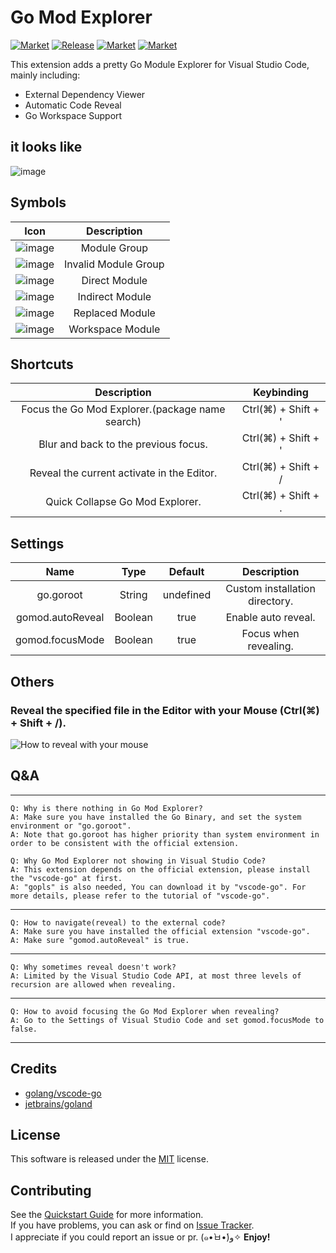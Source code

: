 # Go Mod Explorer

[![Market](https://img.shields.io/badge/source-Github-8A2BE3)](https://github.com/r3inbowari/go-mod-explorer)
[![Release](https://img.shields.io/github/v/release/r3inbowari/go-mod-explorer)](https://github.com/r3inbowari/go-mod-explorer/releases)
[![Market](https://img.shields.io/badge/marketplace-VS%20Code-0D67B5)](https://marketplace.visualstudio.com/items?itemName=r3inbowari.gomodexplorer)
[![Market](https://img.shields.io/badge/eclipse-Open%20VSX-C060EC)](https://open-vsx.org/extension/r3inbowari/gomodexplorer)

This extension adds a pretty Go Module Explorer for Visual Studio Code, mainly including:

- External Dependency Viewer
- Automatic Code Reveal
- Go Workspace Support

## it looks like

![image](https://github.com/r3inbowari/go-mod-explorer/assets/30739857/c6f6eba2-afce-49d1-bd1e-db3a6bbdc3b2)

## Symbols

|                                                     Icon                                                     |     Description      |
| :----------------------------------------------------------------------------------------------------------: | :------------------: |
| ![image](https://github.com/r3inbowari/go-mod-explorer/assets/30739857/92393547-6234-4151-b768-2c2f4e43a405) |     Module Group     |
| ![image](https://github.com/r3inbowari/go-mod-explorer/assets/30739857/9835d941-e29b-4551-ab0c-ef87a0b71e88) | Invalid Module Group |
| ![image](https://github.com/r3inbowari/go-mod-explorer/assets/30739857/7347eb36-5383-4d53-b674-e817892c14cd) |    Direct Module     |
| ![image](https://github.com/r3inbowari/go-mod-explorer/assets/30739857/ee9fbae5-d0b6-4ee9-84cc-19bc85db3a2a) |   Indirect Module    |
| ![image](https://github.com/r3inbowari/go-mod-explorer/assets/30739857/8e8778c3-2cfb-436f-9549-089ffba6ae5b) |   Replaced Module    |
| ![image](https://github.com/r3inbowari/go-mod-explorer/assets/30739857/8502217b-effe-4a5b-b905-943ce9d7cdde) |   Workspace Module   |

## Shortcuts

|                   Description                   |     Keybinding      |
| :---------------------------------------------: | :-----------------: |
| Focus the Go Mod Explorer.(package name search) | Ctrl(⌘) + Shift + ' |
|      Blur and back to the previous focus.       | Ctrl(⌘) + Shift + ' |
|   Reveal the current activate in the Editor.    | Ctrl(⌘) + Shift + / |
|         Quick Collapse Go Mod Explorer.         | Ctrl(⌘) + Shift + . |

## Settings

|       Name       |  Type   |  Default  |          Description           |
| :--------------: | :-----: | :-------: | :----------------------------: |
|    go.goroot     | String  | undefined | Custom installation directory. |
| gomod.autoReveal | Boolean |   true    |      Enable auto reveal.       |
| gomod.focusMode  | Boolean |   true    |     Focus when revealing.      |

## Others

### Reveal the specified file in the Editor with your Mouse (Ctrl(⌘) + Shift + /).

![How to reveal with your mouse](https://github.com/r3inbowari/go-mod-explorer/assets/30739857/c7cf73e2-4dc2-4be0-9282-504541f3001e)

## Q&A

---

    Q: Why is there nothing in Go Mod Explorer?
    A: Make sure you have installed the Go Binary, and set the system environment or "go.goroot".
    A: Note that go.goroot has higher priority than system environment in order to be consistent with the official extension.

    Q: Why Go Mod Explorer not showing in Visual Studio Code?
    A: This extension depends on the official extension, please install the "vscode-go" at first.
    A: "gopls" is also needed, You can download it by "vscode-go". For more details, please refer to the tutorial of "vscode-go".

---

    Q: How to navigate(reveal) to the external code?
    A: Make sure you have installed the official extension "vscode-go".
    A: Make sure "gomod.autoReveal" is true.

---

    Q: Why sometimes reveal doesn't work?
    A: Limited by the Visual Studio Code API, at most three levels of recursion are allowed when revealing.

---

    Q: How to avoid focusing the Go Mod Explorer when revealing?
    A: Go to the Settings of Visual Studio Code and set gomod.focusMode to false.

---

## Credits

- [golang/vscode-go](https://github.com/golang/vscode-go)
- [jetbrains/goland](https://www.jetbrains.com/go/)

## License

This software is released under the [MIT](https://github.com/r3inbowari/go-mod-explorer/blob/main/LICENSE) license.

## Contributing

See the [Quickstart Guide](https://github.com/r3inbowari/go-mod-explorer/blob/main/vsc-extension-quickstart.md) for more information.  
If you have problems, you can ask or find on [Issue Tracker](https://github.com/r3inbowari/go-mod-explorer/issues).  
I appreciate if you could report an issue or pr. (๑•̀ㅂ•́)و✧
**Enjoy!**
